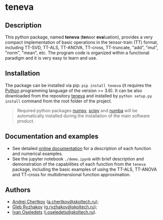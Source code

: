 # teneva


## Description

This python package, named **teneva** (**ten**sor **eva**luation), provides a very compact implementation of basic operations in the tensor-train (TT) format, including TT-SVD, TT-ALS, TT-ANOVA, TT-cross, TT-truncate, "add", "mul", "norm", "mean", etc. The program code is organized within a functional paradigm and it is very easy to learn and use.


## Installation

The package can be installed via pip: `pip install teneva` (it requires the [Python](https://www.python.org) programming language of the version >= 3.6). It can be also downloaded from the repository [teneva](https://github.com/AndreiChertkov/teneva) and installed by `python setup.py install` command from the root folder of the project.

> Required python packages [numpy](https://numpy.org), [scipy](https://www.scipy.org) and [numba](https://github.com/numba/numba) will be automatically installed during the installation of the main software product.


## Documentation and examples

- See detailed [online documentation](https://teneva.readthedocs.io) for a description of each function and numerical examples.
- See the jupyter notebook `./demo.ipynb` with brief description and demonstration of the capabilities of each function from the `teneva` package, including the basic examples of using the TT-ALS, TT-ANOVA and TT-cross for multidimensional function approximation.


## Authors

- [Andrei Chertkov](https://github.com/AndreiChertkov) (a.chertkov@skoltech.ru);
- [Gleb Ryzhakov](https://github.com/G-Ryzhakov) (g.ryzhakov@skoltech.ru);
- [Ivan Oseledets](https://github.com/oseledets) (i.oseledets@skoltech.ru).
